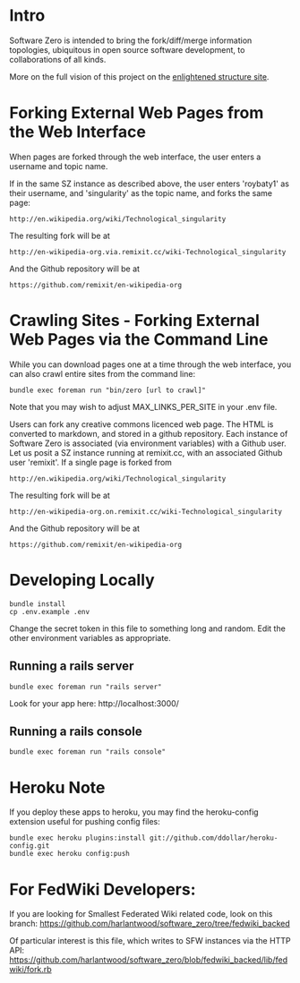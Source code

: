 Intro
=====

Software Zero is intended to bring the fork/diff/merge information topologies,
ubiquitous in open source software development,
to collaborations of all kinds.

More on the full vision of this project on the
[enlightened structure site](http://enlightenedstructure.org/Software_Zero/).

Forking External Web Pages from the Web Interface
=================================================

When pages are forked through the web interface, the user enters a username and topic name.

If in the same SZ instance as described above,
the user enters 'roybaty1' as their username,
and 'singularity' as the topic name, and forks the same page:

    http://en.wikipedia.org/wiki/Technological_singularity

The resulting fork will be at

    http://en-wikipedia-org.via.remixit.cc/wiki-Technological_singularity

And the Github repository will be at

    https://github.com/remixit/en-wikipedia-org

Crawling Sites - Forking External Web Pages via the Command Line
================================================================

While you can download pages one at a time through the web interface,
you can also crawl entire sites from the command line:

    bundle exec foreman run "bin/zero [url to crawl]"

Note that you may wish to adjust MAX_LINKS_PER_SITE in your .env file.

Users can fork any creative commons licenced web page.
The HTML is converted to markdown, and stored in a github repository.
Each instance of Software Zero is associated (via environment variables) with a Github user.
Let us posit a SZ instance running at remixit.cc, with an associated Github user 'remixit'.
If a single page is forked from

    http://en.wikipedia.org/wiki/Technological_singularity

The resulting fork will be at

    http://en-wikipedia-org.on.remixit.cc/wiki-Technological_singularity

And the Github repository will be at

    https://github.com/remixit/en-wikipedia-org

Developing Locally
==================

    bundle install
    cp .env.example .env

Change the secret token in this file to something long and random.
Edit the other environment variables as appropriate.

Running a rails server
----------------------

    bundle exec foreman run "rails server"

Look for your app here: http://localhost:3000/

Running a rails console
-----------------------

    bundle exec foreman run "rails console"

Heroku Note
===========

If you deploy these apps to heroku, you may find the heroku-config extension useful for pushing config files:

    bundle exec heroku plugins:install git://github.com/ddollar/heroku-config.git
    bundle exec heroku config:push

For FedWiki Developers:
=======================

If you are looking for Smallest Federated Wiki related code, look on this branch:
https://github.com/harlantwood/software_zero/tree/fedwiki_backed

Of particular interest is this file, which writes to SFW instances via the HTTP API:
https://github.com/harlantwood/software_zero/blob/fedwiki_backed/lib/fedwiki/fork.rb
